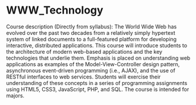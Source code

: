 # WWW_Technology
Course description (Directly from syllabus): 
The World Wide Web has evolved over the past two decades from a relatively simply hypertext system of linked documents to a full-featured platform for developing interactive, distributed applications. This course will introduce students to the architecture of modern web-based applications and the key technologies that underlie them. Emphasis is placed on understanding web applications as examples of the Model-View-Controller design pattern, asynchronous event-driven programming (i.e., AJAX), and the use of RESTful interfaces to web services. Students will exercise their understanding of these concepts in a series of programming assignments using HTML5, CSS3, JavaScript, PHP, and SQL. The course is intended for majors.
